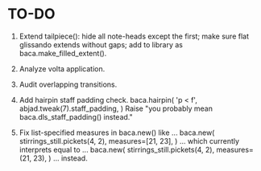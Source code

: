 TO-DO
=====

1.  Extend tailpiece():
    hide all note-heads except the first;
    make sure flat glissando extends without gaps;
    add to library as baca.make_filled_extent().

2.  Analyze volta application.

3.  Audit overlapping transitions.

4.  Add hairpin staff padding check.
        baca.hairpin(
            'p < f',
            abjad.tweak(7).staff_padding,
            )
    Raise "you probably mean baca.dls_staff_padding() instead."

5.  Fix list-specified measures in baca.new() like ...
        baca.new(
            stirrings_still.pickets(4, 2),
            measures=[21, 23],
            )
    ... which currently interprets equal to ...
        baca.new(
            stirrings_still.pickets(4, 2),
            measures=(21, 23),
            )
    ... instead.
